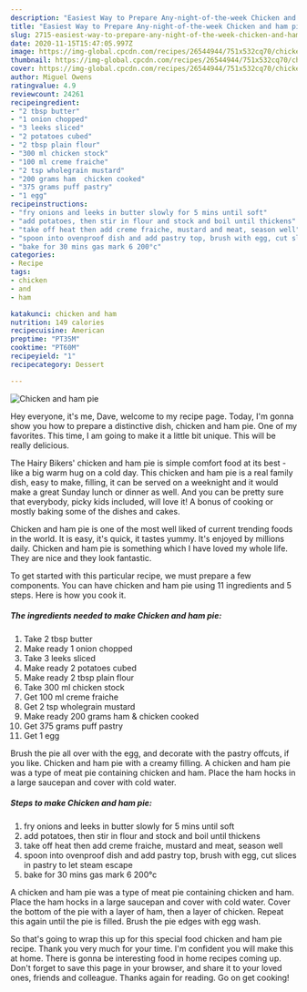 ```yaml
---
description: "Easiest Way to Prepare Any-night-of-the-week Chicken and ham pie"
title: "Easiest Way to Prepare Any-night-of-the-week Chicken and ham pie"
slug: 2715-easiest-way-to-prepare-any-night-of-the-week-chicken-and-ham-pie
date: 2020-11-15T15:47:05.997Z
image: https://img-global.cpcdn.com/recipes/26544944/751x532cq70/chicken-and-ham-pie-recipe-main-photo.jpg
thumbnail: https://img-global.cpcdn.com/recipes/26544944/751x532cq70/chicken-and-ham-pie-recipe-main-photo.jpg
cover: https://img-global.cpcdn.com/recipes/26544944/751x532cq70/chicken-and-ham-pie-recipe-main-photo.jpg
author: Miguel Owens
ratingvalue: 4.9
reviewcount: 24261
recipeingredient:
- "2 tbsp butter"
- "1 onion chopped"
- "3 leeks sliced"
- "2 potatoes cubed"
- "2 tbsp plain flour"
- "300 ml chicken stock"
- "100 ml creme fraiche"
- "2 tsp wholegrain mustard"
- "200 grams ham  chicken cooked"
- "375 grams puff pastry"
- "1 egg"
recipeinstructions:
- "fry onions and leeks in butter slowly for 5 mins until soft"
- "add potatoes, then stir in flour and stock and boil until thickens"
- "take off heat then add creme fraiche, mustard and meat, season well"
- "spoon into ovenproof dish and add pastry top, brush with egg, cut slices in pastry to let steam escape"
- "bake for 30 mins gas mark 6 200°c"
categories:
- Recipe
tags:
- chicken
- and
- ham

katakunci: chicken and ham 
nutrition: 149 calories
recipecuisine: American
preptime: "PT35M"
cooktime: "PT60M"
recipeyield: "1"
recipecategory: Dessert

---
```



![Chicken and ham pie](https://img-global.cpcdn.com/recipes/26544944/751x532cq70/chicken-and-ham-pie-recipe-main-photo.jpg)

Hey everyone, it's me, Dave, welcome to my recipe page. Today, I'm gonna show you how to prepare a distinctive dish, chicken and ham pie. One of my favorites. This time, I am going to make it a little bit unique. This will be really delicious.

The Hairy Bikers&#39; chicken and ham pie is simple comfort food at its best - like a big warm hug on a cold day. This chicken and ham pie is a real family dish, easy to make, filling, it can be served on a weeknight and it would make a great Sunday lunch or dinner as well. And you can be pretty sure that everybody, picky kids included, will love it! A bonus of cooking or mostly baking some of the dishes and cakes.

Chicken and ham pie is one of the most well liked of current trending foods in the world. It is easy, it's quick, it tastes yummy. It's enjoyed by millions daily. Chicken and ham pie is something which I have loved my whole life. They are nice and they look fantastic.


To get started with this particular recipe, we must prepare a few components. You can have chicken and ham pie using 11 ingredients and 5 steps. Here is how you cook it.

<!--inarticleads1-->

##### The ingredients needed to make Chicken and ham pie:

1. Take 2 tbsp butter
1. Make ready 1 onion chopped
1. Take 3 leeks sliced
1. Make ready 2 potatoes cubed
1. Make ready 2 tbsp plain flour
1. Take 300 ml chicken stock
1. Get 100 ml creme fraiche
1. Get 2 tsp wholegrain mustard
1. Make ready 200 grams ham &amp; chicken cooked
1. Get 375 grams puff pastry
1. Get 1 egg


Brush the pie all over with the egg, and decorate with the pastry offcuts, if you like. Chicken and ham pie with a creamy filling. A chicken and ham pie was a type of meat pie containing chicken and ham. Place the ham hocks in a large saucepan and cover with cold water. 

<!--inarticleads2-->

##### Steps to make Chicken and ham pie:

1. fry onions and leeks in butter slowly for 5 mins until soft
1. add potatoes, then stir in flour and stock and boil until thickens
1. take off heat then add creme fraiche, mustard and meat, season well
1. spoon into ovenproof dish and add pastry top, brush with egg, cut slices in pastry to let steam escape
1. bake for 30 mins gas mark 6 200°c


A chicken and ham pie was a type of meat pie containing chicken and ham. Place the ham hocks in a large saucepan and cover with cold water. Cover the bottom of the pie with a layer of ham, then a layer of chicken. Repeat this again until the pie is filled. Brush the pie edges with egg wash. 

So that's going to wrap this up for this special food chicken and ham pie recipe. Thank you very much for your time. I'm confident you will make this at home. There is gonna be interesting food in home recipes coming up. Don't forget to save this page in your browser, and share it to your loved ones, friends and colleague. Thanks again for reading. Go on get cooking!
